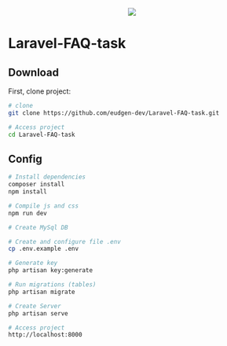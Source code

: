 <p align="center"><img src="https://laravel.com/assets/img/components/logo-laravel.svg"></p>
</p>

# Laravel-FAQ-task

## Download
First, clone project:
``` bash
# clone
git clone https://github.com/eudgen-dev/Laravel-FAQ-task.git

# Access project
cd Laravel-FAQ-task
```

## Config

``` bash
# Install dependencies
composer install
npm install

# Compile js and css
npm run dev

# Create MySql DB

# Create and configure file .env
cp .env.example .env

# Generate key
php artisan key:generate

# Run migrations (tables)
php artisan migrate

# Create Server
php artisan serve

# Access project
http://localhost:8000
```

